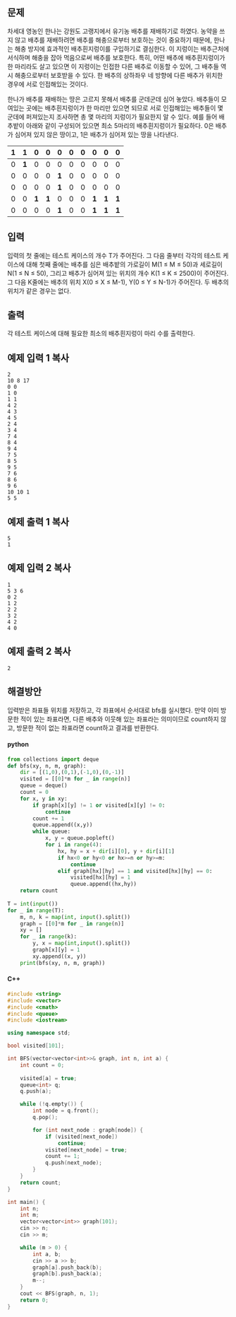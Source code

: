 ## 문제

차세대 영농인 한나는 강원도 고랭지에서 유기농 배추를 재배하기로 하였다. 농약을 쓰지 않고 배추를 재배하려면 배추를 해충으로부터 보호하는 것이 중요하기 때문에, 한나는 해충 방지에 효과적인 배추흰지렁이를 구입하기로 결심한다. 이 지렁이는 배추근처에 서식하며 해충을 잡아 먹음으로써 배추를 보호한다. 특히, 어떤 배추에 배추흰지렁이가 한 마리라도 살고 있으면 이 지렁이는 인접한 다른 배추로 이동할 수 있어, 그 배추들 역시 해충으로부터 보호받을 수 있다. 한 배추의 상하좌우 네 방향에 다른 배추가 위치한 경우에 서로 인접해있는 것이다.

한나가 배추를 재배하는 땅은 고르지 못해서 배추를 군데군데 심어 놓았다. 배추들이 모여있는 곳에는 배추흰지렁이가 한 마리만 있으면 되므로 서로 인접해있는 배추들이 몇 군데에 퍼져있는지 조사하면 총 몇 마리의 지렁이가 필요한지 알 수 있다. 예를 들어 배추밭이 아래와 같이 구성되어 있으면 최소 5마리의 배추흰지렁이가 필요하다. 0은 배추가 심어져 있지 않은 땅이고, 1은 배추가 심어져 있는 땅을 나타낸다.

| **1** | **1** | 0     | 0     | 0     | 0    | 0    | 0     | 0     | 0     |
| ----- | ----- | ----- | ----- | ----- | ---- | ---- | ----- | ----- | ----- |
| 0     | **1** | 0     | 0     | 0     | 0    | 0    | 0     | 0     | 0     |
| 0     | 0     | 0     | 0     | **1** | 0    | 0    | 0     | 0     | 0     |
| 0     | 0     | 0     | 0     | **1** | 0    | 0    | 0     | 0     | 0     |
| 0     | 0     | **1** | **1** | 0     | 0    | 0    | **1** | **1** | **1** |
| 0     | 0     | 0     | 0     | **1** | 0    | 0    | **1** | **1** | **1** |

## 입력

입력의 첫 줄에는 테스트 케이스의 개수 T가 주어진다. 그 다음 줄부터 각각의 테스트 케이스에 대해 첫째 줄에는 배추를 심은 배추밭의 가로길이 M(1 ≤ M ≤ 50)과 세로길이 N(1 ≤ N ≤ 50), 그리고 배추가 심어져 있는 위치의 개수 K(1 ≤ K ≤ 2500)이 주어진다. 그 다음 K줄에는 배추의 위치 X(0 ≤ X ≤ M-1), Y(0 ≤ Y ≤ N-1)가 주어진다. 두 배추의 위치가 같은 경우는 없다.

## 출력

각 테스트 케이스에 대해 필요한 최소의 배추흰지렁이 마리 수를 출력한다.

## 예제 입력 1 복사

```
2
10 8 17
0 0
1 0
1 1
4 2
4 3
4 5
2 4
3 4
7 4
8 4
9 4
7 5
8 5
9 5
7 6
8 6
9 6
10 10 1
5 5
```

## 예제 출력 1 복사

```
5
1
```

## 예제 입력 2 복사

```
1
5 3 6
0 2
1 2
2 2
3 2
4 2
4 0
```

## 예제 출력 2 복사

```
2
```

## 해결방안
입력받은 좌표들 위치를 저장하고, 각 좌표에서 순서대로 bfs를 실시했다. 만약 이미 방문한 적이 있는 좌표라면, 다른 배추와 이웃해 있는 좌표라는 의미이므로 count하지 않고, 방문한 적이 없는 좌표라면 count하고 결과를 반환한다.

#### python
```python
from collections import deque
def bfs(xy, n, m, graph):
    dir = [(1,0),(0,1),(-1,0),(0,-1)]
    visited = [[0]*m for _ in range(n)]
    queue = deque()
    count = 0
    for x, y in xy:
        if graph[x][y] != 1 or visited[x][y] != 0:
            continue
        count += 1
        queue.append((x,y))
        while queue:
            x, y = queue.popleft()
            for i in range(4):
                hx, hy = x + dir[i][0], y + dir[i][1]
                if hx<0 or hy<0 or hx>=n or hy>=m:
                    continue
                elif graph[hx][hy] == 1 and visited[hx][hy] == 0:
                    visited[hx][hy] = 1
                    queue.append((hx,hy))
    return count
 
T = int(input())
for _ in range(T):
    m, n, k = map(int, input().split())
    graph = [[0]*m for _ in range(n)]
    xy = []
    for _ in range(k):
        y, x = map(int,input().split())
        graph[x][y] = 1
        xy.append((x, y))
    print(bfs(xy, n, m, graph))
```
#### C++


```c++
#include <string>
#include <vector>
#include <cmath>
#include <queue>
#include <iostream>

using namespace std;

bool visited[101];

int BFS(vector<vector<int>>& graph, int n, int a) {
    int count = 0;
    
    visited[a] = true;
    queue<int> q;
    q.push(a);

    while (!q.empty()) {
        int node = q.front();
        q.pop();

        for (int next_node : graph[node]) {
            if (visited[next_node])
                continue;
            visited[next_node] = true;
            count += 1;
            q.push(next_node);
        }
    }
    return count;
}

int main() {
    int n;
    int m;
    vector<vector<int>> graph(101);
    cin >> n;
    cin >> m;

    while (m > 0) {
        int a, b;
        cin >> a >> b;
        graph[a].push_back(b);
        graph[b].push_back(a);
        m--;
    }
    cout << BFS(graph, n, 1);
    return 0;
}
```

